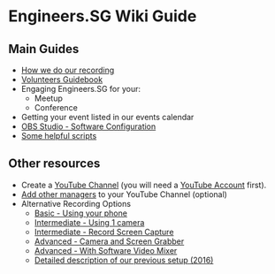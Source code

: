 # Engineers.SG Wiki Guide

## Main Guides

- [How we do our recording](./how_we_do_it/README.md)
- [Volunteers Guidebook](./guidebook/README.md)
- Engaging Engineers.SG for your:
	- Meetup
	- Conference
- Getting your event listed in our events calendar
- [OBS Studio - Software Configuration](./obs)
- [Some helpful scripts](./scripts)

## Other resources

- Create a [YouTube Channel](./01_create_youtube_channel/) (you will need a [YouTube Account](http://youtube.com) first).
- [Add other managers](./01_create_youtube_channel/add_managers.md) to your YouTube Channel (optional)
- Alternative Recording Options
	- [Basic - Using your phone](./02_using_your_phone/)
	- [Intermediate - Using 1 camera](./03_using_1_camera/)
	- [Intermediate - Record Screen Capture](./04_record_screen_capture/)
	- [Advanced - Camera and Screen Grabber](./05_camera_and_screen_grabber/)
	- [Advanced - With Software Video Mixer](./06_with_software_video_mixer/)
	- [Detailed description of our previous setup (2016)](./07_setup_2016)


